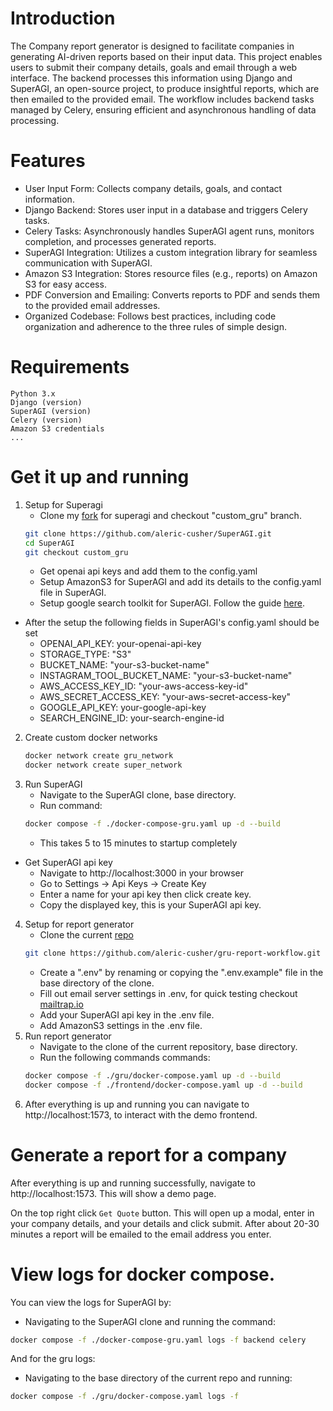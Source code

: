 # Introduction

The Company report generator is designed to facilitate companies in generating AI-driven reports based on their input data. This project enables users to submit their company details, goals and email through a web interface. The backend processes this information using Django and SuperAGI, an open-source project, to produce insightful reports, which are then emailed to the provided email. The workflow includes backend tasks managed by Celery, ensuring efficient and asynchronous handling of data processing.

# Features

- User Input Form: Collects company details, goals, and contact information.
- Django Backend: Stores user input in a database and triggers Celery tasks.
- Celery Tasks: Asynchronously handles SuperAGI agent runs, monitors completion, and processes generated reports.
- SuperAGI Integration: Utilizes a custom integration library for seamless communication with SuperAGI.
- Amazon S3 Integration: Stores resource files (e.g., reports) on Amazon S3 for easy access.
- PDF Conversion and Emailing: Converts reports to PDF and sends them to the provided email addresses.
- Organized Codebase: Follows best practices, including code organization and adherence to the three rules of simple design.

# Requirements

    Python 3.x
    Django (version)
    SuperAGI (version)
    Celery (version)
    Amazon S3 credentials
    ...

# Get it up and running

1. Setup for Superagi
    - Clone my [fork](https://github.com/aleric-cusher/SuperAGI.git) for superagi and checkout "custom_gru" branch.
    ```bash
    git clone https://github.com/aleric-cusher/SuperAGI.git
    cd SuperAGI
    git checkout custom_gru
    ```
    - Get openai api keys and add them to the config.yaml
    - Setup AmazonS3 for SuperAGI and add its details to the config.yaml file in SuperAGI.
    - Setup google search toolkit for SuperAGI. Follow the guide [here](https://superagi.com/docs/Toolkit/SuperAGI%20Toolkits/google_search/).
- After the setup the following fields in SuperAGI's config.yaml should be set
    - OPENAI_API_KEY: your-openai-api-key
    - STORAGE_TYPE: "S3"
    - BUCKET_NAME: "your-s3-bucket-name"
    - INSTAGRAM_TOOL_BUCKET_NAME: "your-s3-bucket-name"
    - AWS_ACCESS_KEY_ID: "your-aws-access-key-id"
    - AWS_SECRET_ACCESS_KEY: "your-aws-secret-access-key"
    - GOOGLE_API_KEY: your-google-api-key
    - SEARCH_ENGINE_ID: your-search-engine-id
2. Create custom docker networks
    ```bash
    docker network create gru_network
    docker network create super_network
    ```
3. Run SuperAGI
    - Navigate to the SuperAGI clone, base directory.
    - Run command:
    ```bash
    docker compose -f ./docker-compose-gru.yaml up -d --build
    ```
    - This takes 5 to 15 minutes to startup completely
- Get SuperAGI api key
    - Navigate to http://localhost:3000 in your browser
    - Go to Settings -> Api Keys -> Create Key
    - Enter a name for your api key then click create key.
    - Copy the displayed key, this is your SuperAGI api key.
4. Setup for report generator
    - Clone the current [repo](https://github.com/aleric-cusher/gru-report-workflow.git)
    ```bash
    git clone https://github.com/aleric-cusher/gru-report-workflow.git
    ```
    - Create a ".env" by renaming or copying the ".env.example" file in the base directory of the clone.
    - Fill out email server settings in .env, for quick testing checkout [mailtrap.io](https://mailtrap.io/)
    - Add your SuperAGI api key in the .env file.
    - Add AmazonS3 settings in the .env file.
5. Run report generator
    - Navigate to the clone of the current repository, base directory.
    - Run the following commands commands:
    ```bash
    docker compose -f ./gru/docker-compose.yaml up -d --build
    docker compose -f ./frontend/docker-compose.yaml up -d --build
    ```
6. After everything is up and running you can navigate to http://localhost:1573, to interact with the demo frontend.

# Generate a report for a company

After everything is up and running successfully, navigate to http://localhost:1573.
This will show a demo page.

On the top right click `Get Quote` button. This will open up a modal, enter in your company details, and your details and click submit.
After about 20-30 minutes a report will be emailed to the email address you enter.

# View logs for docker compose.

You can view the logs for SuperAGI by:
- Navigating to the SuperAGI clone and running the command:
```bash
docker compose -f ./docker-compose-gru.yaml logs -f backend celery
```

And for the gru logs:
- Navigating to the base directory of the current repo and running:
```bash
docker compose -f ./gru/docker-compose.yaml logs -f
```
